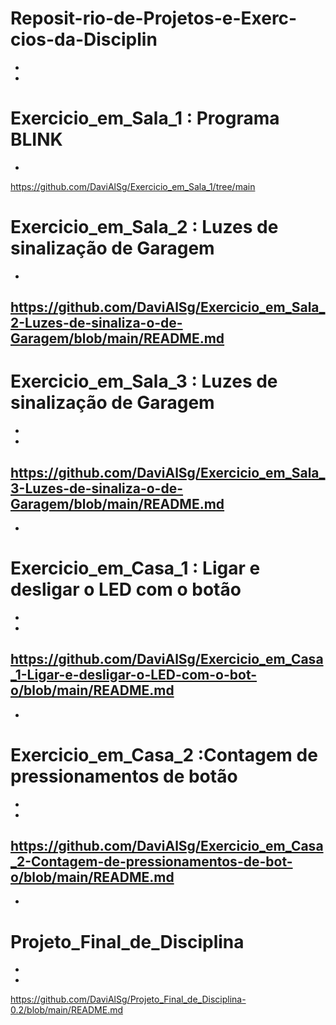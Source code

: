 # Reposit-rio-de-Projetos-e-Exerc-cios-da-Disciplin
-
-
# Exercicio_em_Sala_1 : Programa BLINK
-
https://github.com/DaviAlSg/Exercicio_em_Sala_1/tree/main

# Exercicio_em_Sala_2 : Luzes de sinalização de Garagem
-
https://github.com/DaviAlSg/Exercicio_em_Sala_2-Luzes-de-sinaliza-o-de-Garagem/blob/main/README.md
-
# Exercicio_em_Sala_3 : Luzes de sinalização de Garagem
-
-
https://github.com/DaviAlSg/Exercicio_em_Sala_3-Luzes-de-sinaliza-o-de-Garagem/blob/main/README.md
-
-
# Exercicio_em_Casa_1 : Ligar e desligar o LED com o botão
-
-
https://github.com/DaviAlSg/Exercicio_em_Casa_1-Ligar-e-desligar-o-LED-com-o-bot-o/blob/main/README.md
-
-
# Exercicio_em_Casa_2 :Contagem de pressionamentos de botão
-
-
https://github.com/DaviAlSg/Exercicio_em_Casa_2-Contagem-de-pressionamentos-de-bot-o/blob/main/README.md
-
-
# Projeto_Final_de_Disciplina
-
-
https://github.com/DaviAlSg/Projeto_Final_de_Disciplina-0.2/blob/main/README.md
